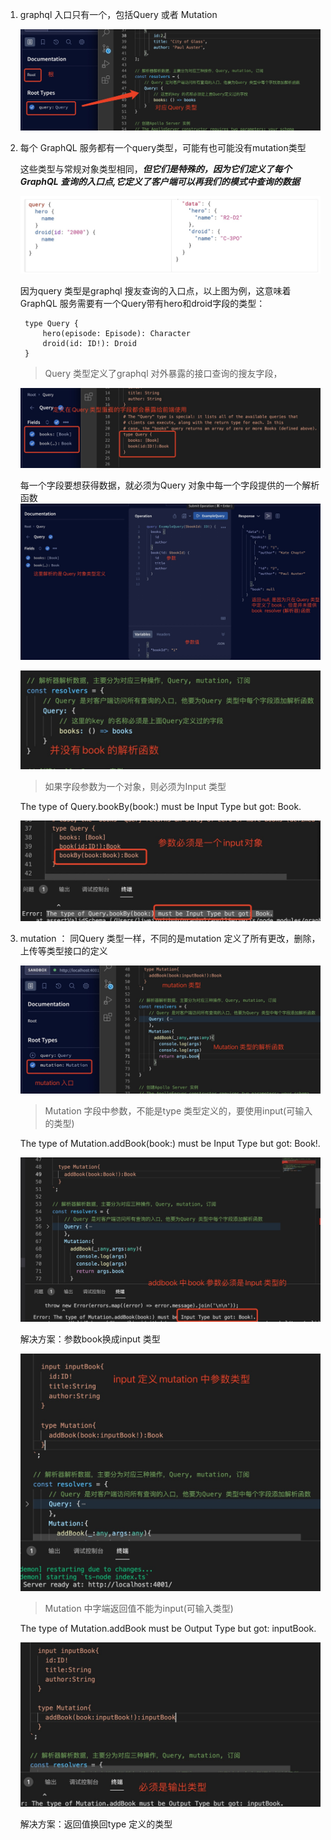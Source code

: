 1. graphql 入口只有一个，包括Query 或者 Mutation

    ![image](../assets/5.jpg)

2. 每个 GraphQL 服务都有一个query类型，可能有也可能没有mutation类型

    这些类型与常规对象类型相同，***但它们是特殊的，因为它们定义了每个 GraphQL 查询的入口点,它定义了客户端可以再我们的模式中查询的数据***

    ![image](../assets/4.jpg)

    因为query 类型是graphql 搜友查询的入口点，以上图为例，这意味着 GraphQL 服务需要有一个Query带有hero和droid字段的类型：

        type Query {
            hero(episode: Episode): Character
            droid(id: ID!): Droid
        }

    > Query 类型定义了graphql 对外暴露的接口查询的搜友字段，

    ![image](../assets/6.jpg)

    每一个字段要想获得数据，就必须为Query 对象中每一个字段提供的一个解析函数
    ![image](../assets/7.jpg)

    ![image](../assets/8.jpg)


    > 如果字段参数为一个对象，则必须为Input 类型

      The type of Query.bookBy(book:) must be Input Type but got: Book.

      ![image](../assets/14.jpg)

3. mutation ： 同Query 类型一样，不同的是mutation 定义了所有更改，删除，上传等类型接口的定义


    ![image](../assets/10.jpg)

    > Mutation 字段中参数，不能是type 类型定义的，要使用input(可输入的类型)

      The type of Mutation.addBook(book:) must be Input Type but got: Book!.

      ![image](../assets/11.jpg)

      解决方案：参数book换成input 类型

      ![image](../assets/12.jpg)
    
    > Mutation 中字端返回值不能为input(可输入类型)

      The type of Mutation.addBook must be Output Type but got: inputBook.

      ![image](../assets/13.jpg)

      解决方案：返回值换回type 定义的类型
